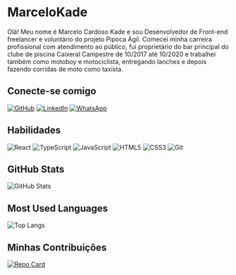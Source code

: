 # MarceloKade

Olá! Meu nome é Marcelo Cardoso Kade e sou Desenvolvedor de Front-end freelancer e voluntário do projeto Pipoca Ágil.
Comecei minha carreira profissional com atendimento ao público, fui proprietário do bar principal do clube de piscina Caixeral Campestre de 10/2017 até 10/2020 e trabalhei também como motoboy e motociclista, entregando lanches e depois fazendo corridas de moto como taxista.

## Conecte-se comigo

[![GitHub](https://img.shields.io/badge/GitHub-000?style=for-the-badge&logo=GitHub)](https://github.com/MarceloKade/)
[![LinkedIn](https://img.shields.io/badge/LinkedIn-000?style=for-the-badge&logo=linkedin&logoColor=0E76A8)](https://www.linkedin.com/in/marcelokade/)
[![WhatsApp](https://img.shields.io/badge/WhatsApp-000?style=for-the-badge&logo=WhatsApp)](https://wa.me/5554999880177/)

## Habilidades

![React](https://img.shields.io/badge/React-000?style=for-the-badge&logo=react)
![TypeScript](https://img.shields.io/badge/TypeScript-000?style=for-the-badge&logo=typescript)
![JavaScript](https://img.shields.io/badge/JavaScript-000?style=for-the-badge&logo=javascript)
![HTML5](https://img.shields.io/badge/HTML5-000?style=for-the-badge&logo=html5)
![CSS3](https://img.shields.io/badge/CSS3-000?style=for-the-badge&logo=css3&logoColor=264CE4)
![Git](https://img.shields.io/badge/Git-000?style=for-the-badge&logo=Git&logoColor=fff)

## GitHub Stats

![GitHub Stats](https://github-readme-stats.vercel.app/api?username=MarceloKade&theme=transparent&bg_color=000&border_color=30A3DC&show_icons=true&icon_color=30A3DC&title_color=E94D5F&text_color=FFF)

## Most Used Languages

![Top Langs](https://github-readme-stats-git-masterrstaa-rickstaa.vercel.app/api/top-langs/?username=MarceloKade&bg_color=000&border_color=30A3DC&title_color=E94D5F&text_color=FFF)

## Minhas Contribuições

[![Repo Card](https://github-readme-stats.vercel.app/api/pin/?username=MarceloKade&repo=dio-lab-open-source&bg_color=000&border_color=30A3DC&show_icons=true&icon_color=30A3DC&title_color=E94D5F&text_color=FFF)](https://github.com/marceloKade/dio-lab-open-source)
